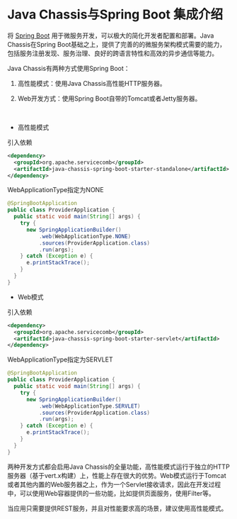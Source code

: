 # Java Chassis与Spring Boot 集成介绍

将 [Spring Boot](https://projects.spring.io/spring-boot/) 用于微服务开发，可以极大的简化开发者配置和部署。Java Chassis在Spring Boot基础之上，提供了完善的的微服务架构模式需要的能力，包括服务注册发现、服务治理、良好的跨语言特性和高效的异步通信等能力。 

Java Chassis有两种方式使用Spring Boot：

  1. 高性能模式：使用Java Chassis高性能HTTP服务器。

  2. Web开发方式：使用Spring Boot自带的Tomcat或者Jetty服务器。

<br/>

* 高性能模式

引入依赖

```xml
<dependency>
  <groupId>org.apache.servicecomb</groupId>
  <artifactId>java-chassis-spring-boot-starter-standalone</artifactId>
</dependency>
```

WebApplicationType指定为NONE

```java
@SpringBootApplication
public class ProviderApplication {
  public static void main(String[] args) {
    try {
      new SpringApplicationBuilder()
          .web(WebApplicationType.NONE)
          .sources(ProviderApplication.class)
          .run(args);
    } catch (Exception e) {
      e.printStackTrace();
    }
  }
}
```

* Web模式

引入依赖

```xml
<dependency>
  <groupId>org.apache.servicecomb</groupId>
  <artifactId>java-chassis-spring-boot-starter-servlet</artifactId>
</dependency>
```

WebApplicationType指定为SERVLET

```java
@SpringBootApplication
public class ProviderApplication {
  public static void main(String[] args) {
    try {
      new SpringApplicationBuilder()
          .web(WebApplicationType.SERVLET)
          .sources(ProviderApplication.class)
          .run(args);
    } catch (Exception e) {
      e.printStackTrace();
    }
  }
}
```


两种开发方式都会启用Java Chassis的全量功能，高性能模式运行于独立的HTTP服务器（基于vert.x构建）上，性能上存在很大的优势。Web模式运行于Tomcat或者其他内置的Web服务器之上，作为一个Servlet接收请求，因此在开发过程中，可以使用Web容器提供的一些功能，比如提供页面服务，使用Filter等。

当应用只需要提供REST服务，并且对性能要求高的场景，建议使用高性能模式。
